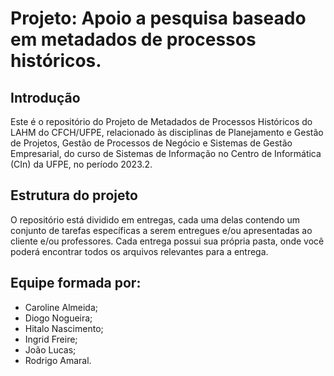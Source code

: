 # Projeto: Apoio a pesquisa baseado em metadados de processos históricos.

## Introdução 
Este é o repositório do Projeto de Metadados de Processos Históricos do LAHM do CFCH/UFPE, relacionado às disciplinas de Planejamento e Gestão de Projetos, Gestão de Processos de Negócio e Sistemas de Gestão Empresarial, do curso de Sistemas de Informação no Centro de Informática (CIn) da UFPE, no período 2023.2.

## Estrutura do projeto
O repositório está dividido em entregas, cada uma delas contendo um conjunto de tarefas específicas a serem entregues e/ou apresentadas ao cliente e/ou professores. Cada entrega possui sua própria pasta, onde você poderá encontrar todos os arquivos relevantes para a entrega.

## Equipe formada por:
- Caroline Almeida;
- Diogo Nogueira;
- Hitalo Nascimento;
- Ingrid Freire;
- João Lucas;
- Rodrigo Amaral.
